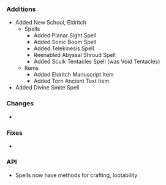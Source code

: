 ### Additions
- Added New School, Eldritch
  - Spells
    - Added Planar Sight Spell
    - Added Sonic Boom Spell
    - Added Telekinesis Spell
    - Reenabled Abyssal Shroud Spell
    - Added Sculk Tentacles Spell (was Void Tentacles)
  - Items
    - Added Eldritch Manuscript Item
    - Added Torn Ancient Text Item
- Added Divine Smite Spell

### Changes
- 

### Fixes
-

### API
- Spells now have methods for crafting, lootability